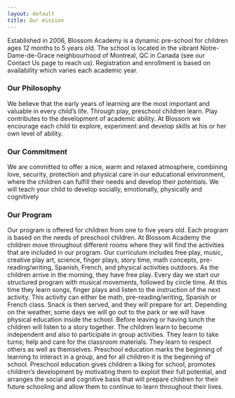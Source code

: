 ```yaml
---
layout: default
title: Our mission
---
```

Established in 2006, Blossom Academy is a dynamic pre-school for children ages 12 months to 5 years old. The school is located in the vibrant Notre-Dame-de-Grace neighbourhood of Montreal, QC in Canada (see our Contact Us page to reach us). Registration and enrollment is based on availability which varies each academic year.

### Our Philosophy

We believe that the early years of learning are the most important and valuable in every child’s life. Through play, preschool children learn. Play contributes to the development of academic ability. At Blossom we encourage each child to explore, experiment and develop skills at his or her own level of ability.

### Our Commitment

We are committed to offer a nice, warm and relaxed atmosphere, combining love, security, protection and physical care in our educational environment, where the children can fulfill their needs and develop their potentials. We will teach your child to develop socially, emotionally, physically and cognitively

### Our Program

Our program is offered for children from one to five years old. Each program is based on the needs of preschool children. At Blossom Academy the children move throughout different rooms where they will find the activities that are included in our program. Our curriculum includes free play, music, creative play art, science, finger plays, story time, math concepts, pre-reading/writing, Spanish, French, and physical activities outdoors. As the children arrive in the morning, they have free play. Every day we start our structured program with musical movements, followed by circle time. At this time they learn songs, finger plays and listen to the instruction of the next activity. This activity can either be math, pre-reading/writing, Spanish or French class. Snack is then served, and they will prepare for art. Depending on the weather, some days we will go out to the park or we will have physical education inside the school. Before leaving or having lunch the children will listen to a story together. The children learn to become independent and also to participate in group activities. They learn to take turns; help and care for the classroom materials. They learn to respect others as well as themselves. Preschool education marks the beginning of learning to interact in a group, and for all children it is the beginning of school. Preschool education gives children a liking for school, promotes children’s development by motivating them to exploit their full potential, and arranges the social and cognitive basis that will prepare children for their future schooling and allow them to continue to learn throughout their lives.